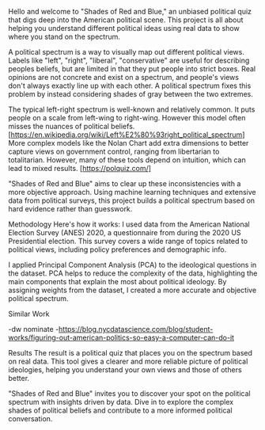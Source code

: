 Hello and welcome to "Shades of Red and Blue," an unbiased political quiz that digs deep into the American political scene. This project is all about helping you understand different political ideas using real data to show where you stand on the spectrum.

A political spectrum is a way to visually map out different political views. Labels like "left", "right", "liberal", "conservative" are useful for describing peoples beliefs, but are limited in that they put people into strict boxes. Real opinions are not concrete and exist on a spectrum, and people's views don't always exactly line up with each other. A political spectrum fixes this problem by instead considering shades of gray between the two extremes.

The typical left-right spectrum is well-known and relatively common. It puts people on a scale from left-wing to right-wing. However this model often misses the nuances of political beliefs. [https://en.wikipedia.org/wiki/Left%E2%80%93right_political_spectrum] More complex models like the Nolan Chart add extra dimensions to better capture views on government control, ranging from libertarian to totalitarian. However, many of these tools depend on intuition, which can lead to mixed results. [https://polquiz.com/]

"Shades of Red and Blue" aims to clear up these inconsistencies with a more objective approach. Using machine learning techniques and extensive data from political surveys, this project builds a political spectrum based on hard evidence rather than guesswork.

Methodology
Here's how it works: I used data from the American National Election Survey (ANES) 2020, a questionnaire from during the 2020 US Presidential election. This survey covers a wide range of topics related to political views, including policy preferences and demographic info.

I applied Principal Component Analysis (PCA) to the ideological questions in the dataset. PCA helps to reduce the complexity of the data, highlighting the main components that explain the most about political ideology. By assigning weights from the dataset, I created a more accurate and objective political spectrum.

Similar Work

-dw nominate -https://blog.nycdatascience.com/blog/student-works/figuring-out-american-politics-so-easy-a-computer-can-do-it

Results
The result is a political quiz that places you on the spectrum based on real data. This tool gives a clearer and more reliable picture of political ideologies, helping you understand your own views and those of others better.

"Shades of Red and Blue" invites you to discover your spot on the political spectrum with insights driven by data. Dive in to explore the complex shades of political beliefs and contribute to a more informed political conversation.
